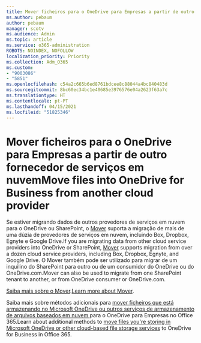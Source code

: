 ```yaml
---
title: Mover ficheiros para o OneDrive para Empresas a partir de outro fornecedor de serviços em nuvem
ms.author: pebaum
author: pebaum
manager: scotv
ms.audience: Admin
ms.topic: article
ms.service: o365-administration
ROBOTS: NOINDEX, NOFOLLOW
localization_priority: Priority
ms.collection: Adm_O365
ms.custom:
- "9003086"
- "5851"
ms.openlocfilehash: c54a2c665b6ed8761bdcee8c88044a4bc840483d
ms.sourcegitcommit: 8bc60ec34bc1e40685e3976576e04a2623f63a7c
ms.translationtype: HT
ms.contentlocale: pt-PT
ms.lasthandoff: 04/15/2021
ms.locfileid: "51825346"
---
```

# <a name="move-files-into-onedrive-for-business-from-another-cloud-provider"></a><span data-ttu-id="5fe25-102">Mover ficheiros para o OneDrive para Empresas a partir de outro fornecedor de serviços em nuvem</span><span class="sxs-lookup"><span data-stu-id="5fe25-102">Move files into OneDrive for Business from another cloud provider</span></span>

<span data-ttu-id="5fe25-103">Se estiver migrando dados de outros provedores de serviços em nuvem para o OneDrive ou SharePoint, o [Mover](https://go.microsoft.com/fwlink/?linkid=2132453) suporta a migração de mais de uma dúzia de provedores de serviços em nuvem, incluindo Box, Dropbox, Egnyte e Google Drive.</span><span class="sxs-lookup"><span data-stu-id="5fe25-103">If you are migrating data from other cloud service providers into OneDrive or SharePoint, [Mover](https://go.microsoft.com/fwlink/?linkid=2132453) supports migration from over a dozen cloud service providers, including Box, Dropbox, Egnyte, and Google Drive.</span></span> <span data-ttu-id="5fe25-104">O Mover também pode ser utilizado para migrar de um inquilino do SharePoint para outro ou de um consumidor do OneDrive ou do OneDrive.com.</span><span class="sxs-lookup"><span data-stu-id="5fe25-104">Mover can also be used to migrate from one SharePoint tenant to another, or from OneDrive consumer or OneDrive.com.</span></span>

<span data-ttu-id="5fe25-105">[Saiba mais sobre o Mover](https://go.microsoft.com/fwlink/?linkid=2132453).</span><span class="sxs-lookup"><span data-stu-id="5fe25-105">[Learn more about Mover](https://go.microsoft.com/fwlink/?linkid=2132453).</span></span>

<span data-ttu-id="5fe25-106">Saiba mais sobre métodos adicionais para [mover ficheiros que está armazenando no Microsoft OneDrive ou outros serviços de armazenamento de arquivos baseados em nuvem ](https://support.microsoft.com/office/7fb28cad-7e25-451f-8b4b-2d1a71e5c0e9)para o OneDrive para Empresas no Office 365.</span><span class="sxs-lookup"><span data-stu-id="5fe25-106">Learn about additional methods to [move files you're storing in Microsoft OneDrive or other cloud-based file storage services](https://support.microsoft.com/office/7fb28cad-7e25-451f-8b4b-2d1a71e5c0e9) to OneDrive for Business in Office 365.</span></span>
